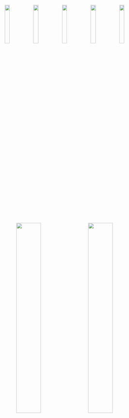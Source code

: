 <p align="center">
  <img src="https://user-images.githubusercontent.com/48720021/187583578-be1455c4-5c36-4e07-b0f5-cda1c60deca2.gif" width="18%">
  <img src="https://user-images.githubusercontent.com/48720021/187583593-70b3e1f6-6dfb-4115-bdc3-0e04d57b8911.gif" width="18%">
  <img src="https://user-images.githubusercontent.com/48720021/187583600-7cbcd285-abfa-48bf-b989-479bb188270d.gif" width="18%">
  <img src="https://user-images.githubusercontent.com/48720021/187583604-79518532-34c3-4a4c-9686-669fbd47f7a1.gif" width="18%">
  <img src="https://user-images.githubusercontent.com/48720021/187583612-3a98cc37-f820-40fd-a6b6-a235a4427f43.gif" width="18%">
</p>


<p align="center">
  <img src="https://user-images.githubusercontent.com/48720021/187582177-f8d1304b-3cb6-434f-bfc8-dad22173b006.gif" width="40%">
  &nbsp; &nbsp; &nbsp; &nbsp;
  <img src="https://user-images.githubusercontent.com/48720021/187582190-d9bea236-f4b9-425b-92f2-6d4de01c6e28.gif" width="40%">
</p>
